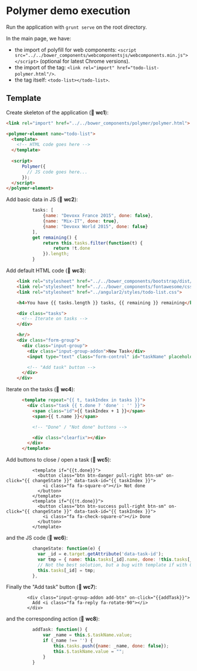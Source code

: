 Polymer demo execution
======================

Run the application with `grunt serve` on the root directory.

In the main page, we have:

* the import of polyfill for web components: `<script src="../../bower_components/webcomponentsjs/webcomponents.min.js"></script>` (optional for latest Chrome versions).
* the import of the tag: `<link rel="import" href="todo-list-polymer.html"/>`.
* the tag itself: `<todo-list></todo-list>`.


## Template

Create skeleton of the application (:1234: **wc1**):

```html
<link rel="import" href="../../bower_components/polymer/polymer.html">

<polymer-element name="todo-list">
  <template>
    <!-- HTML code goes here -->
  </template>
  
  <script>
      Polymer({
        // JS code goes here...
      });
  </script>
</polymer-element>
```

Add basic data in JS (:1234: **wc2**):
```javascript
          tasks: [
              {name: "Devoxx France 2015", done: false},
              {name: "Mix-IT", done: true},
              {name: "Devoxx World 2015", done: false}
          ],
          get remaining() {
              return this.tasks.filter(function(t) {
                  return !t.done
              }).length;
          }
```

Add default HTML code (:1234: **wc3**):

```html
    <link rel="stylesheet" href="../../bower_components/bootstrap/dist/css/bootstrap.css">
    <link rel="stylesheet" href="../../bower_components/fontawesome/css/font-awesome.min.css">
    <link rel="stylesheet" href="../angular2/styles/todo-list.css">

    <h4>You have {{ tasks.length }} tasks, {{ remaining }} remaining</h4>

    <div class="tasks">
      <!-- Iterate on tasks -->
    </div>

    <hr/>
    <div class="form-group">
      <div class="input-group">
        <div class="input-group-addon">New Task</div>
        <input type="text" class="form-control" id="taskName" placeholder="What to do?">

        <!-- "Add task" button -->
      </div>
    </div>
```

Iterate on the tasks (:1234: **wc4**):

```html
      <template repeat="{{ t, taskIndex in tasks }}">
        <div class="task {{ t.done ? 'done' : '' }}">
          <span class="id">{{ taskIndex + 1 }}</span>
          <span>{{ t.name }}</span>

          <!-- "Done" / "Not done" buttons -->

          <div class="clearfix"></div>
        </div>
      </template>
```

Add buttons to close / open a task (:1234: **wc5**):

```
          <template if="{{t.done}}">
            <button class="btn btn-danger pull-right btn-sm" on-click="{{ changeState }}" data-task-id="{{ taskIndex }}">
              <i class="fa fa-square-o"></i> Not done
            </button>
          </template>
          <template if="{{!t.done}}">
            <button class="btn btn-success pull-right btn-sm" on-click="{{ changeState }}" data-task-id="{{ taskIndex }}">
              <i class="fa fa-check-square-o"></i> Done
            </button>
          </template>
```

and the JS code (:1234: **wc6**):
```javascript
          changeState: function(e) {
            var _id = e.target.getAttribute('data-task-id');
            var tmp = { name: this.tasks[_id].name, done: !this.tasks[_id].done};
            // Not the best solution, but a bug with template if with Google Chrome...
            this.tasks[_id] = tmp;
          },
```

Finally the "Add task" button (:1234: **wc7**):

```
        <div class="input-group-addon add-btn" on-click="{{addTask}}">
          Add <i class="fa fa-reply fa-rotate-90"></i>
        </div>
```

and the corresponding action (:1234: **wc8**):

```javascript
          addTask: function() {
              var _name = this.$.taskName.value;
              if (_name !== '') {
                  this.tasks.push({name: _name, done: false});
                  this.$.taskName.value = "";
              }
          }
```

